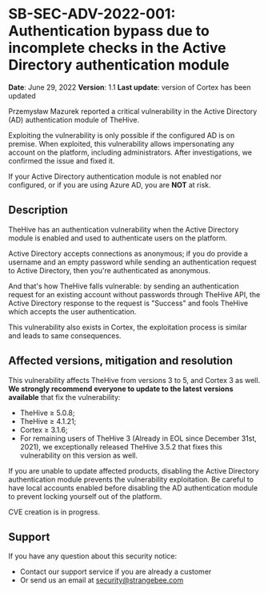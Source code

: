 # SB-SEC-ADV-2022-001: Authentication bypass due to incomplete checks in the Active Directory authentication module

**Date**: June 29, 2022
**Version**: 1.1
**Last update**: version of Cortex has been updated


Przemysław Mazurek reported a critical vulnerability in the Active Directory (AD) authentication module of TheHive.

Exploiting the vulnerability is only possible if the configured AD is on premise. When exploited, this vulnerability allows impersonating any account on the platform, including administrators. After investigations, we confirmed the issue and fixed it.

If your Active Directory authentication module is not enabled nor configured, or if you are using Azure AD, you are **NOT** at risk.

## Description
TheHive has an authentication vulnerability when the Active Directory module is enabled and used to authenticate users on the platform. 

Active Directory accepts connections as anonymous; if you do provide a username and an empty password while sending an authentication request to Active Directory, then you're authenticated as anonymous.

And that's how TheHive falls vulnerable: by sending an authentication request for an existing account without passwords through TheHive API, the Active Directory response to the request is "Success" and fools TheHive which accepts the user authentication.

This vulnerability also exists in Cortex, the exploitation process is similar and leads to same consequences.

## Affected versions, mitigation and resolution
This vulnerability affects TheHive from versions 3 to 5, and Cortex 3 as well. **We strongly recommend everyone to update to the latest versions available** that fix the vulnerability:
 
* TheHive ≥ 5.0.8;
* TheHive ≥ 4.1.21;
* Cortex ≥ 3.1.6;
* For remaining users of TheHive 3 (Already in EOL since December 31st, 2021), we exceptionally released TheHive 3.5.2 that fixes this vulnerability on this version as well.

If you are unable to update affected products, disabling the Active Directory authentication module prevents the vulnerability exploitation. Be careful to have local accounts enabled before disabling the AD authentication module to prevent locking yourself out of the platform.

CVE creation is in progress.

## Support
If you have any question about this security notice:
* Contact our support service if you are already a customer
* Or send us an email at [security@strangebee.com](mailto:security@strangebee.com)

